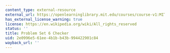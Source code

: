 ```yaml
---
content_type: external-resource
external_url: https://openlearninglibrary.mit.edu/courses/course-v1:MITx+ES.1803+2023_Fall/courseware/pset_checkers/ps6/?activate_block_id=block-v1%3AMITx%2BES.1803%2B2023_Fall%2Btype%40sequential%2Bblock%40ps6
has_external_license_warning: true
license: https://en.wikipedia.org/wiki/All_rights_reserved
status: ''
title: Problem Set 6 Checker
uid: 2e0996e5-61ee-4b1b-b43b-994422901c84
wayback_url: ''
---
```

